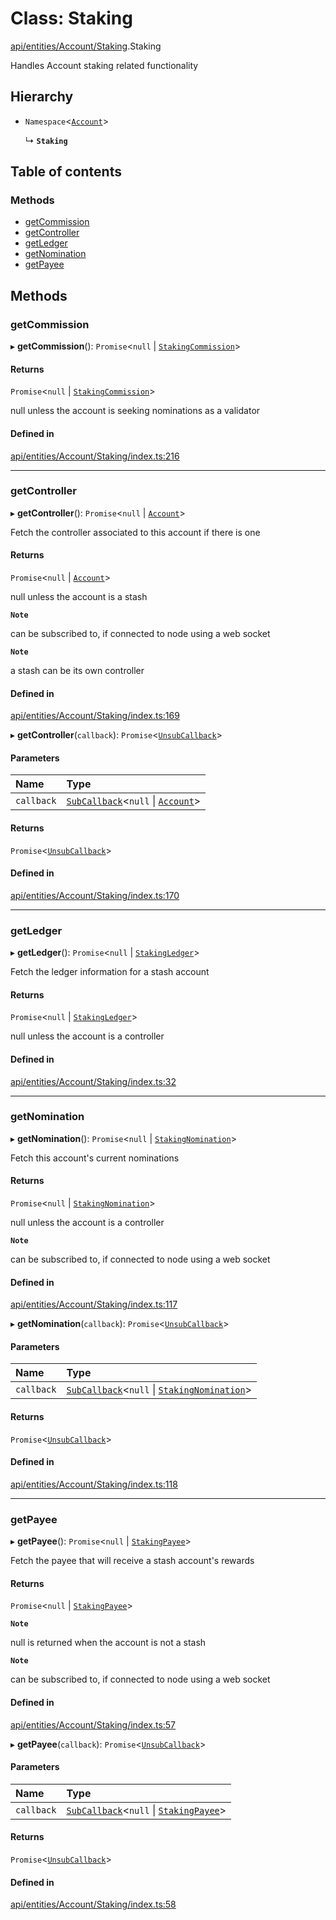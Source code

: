 # Class: Staking

[api/entities/Account/Staking](../wiki/api.entities.Account.Staking).Staking

Handles Account staking related functionality

## Hierarchy

- `Namespace`\<[`Account`](../wiki/api.entities.Account.Account)\>

  ↳ **`Staking`**

## Table of contents

### Methods

- [getCommission](../wiki/api.entities.Account.Staking.Staking#getcommission)
- [getController](../wiki/api.entities.Account.Staking.Staking#getcontroller)
- [getLedger](../wiki/api.entities.Account.Staking.Staking#getledger)
- [getNomination](../wiki/api.entities.Account.Staking.Staking#getnomination)
- [getPayee](../wiki/api.entities.Account.Staking.Staking#getpayee)

## Methods

### getCommission

▸ **getCommission**(): `Promise`\<``null`` \| [`StakingCommission`](../wiki/api.entities.Account.types.StakingCommission)\>

#### Returns

`Promise`\<``null`` \| [`StakingCommission`](../wiki/api.entities.Account.types.StakingCommission)\>

null unless the account is seeking nominations as a validator

#### Defined in

[api/entities/Account/Staking/index.ts:216](https://github.com/PolymeshAssociation/polymesh-sdk/blob/8a9e72221/src/api/entities/Account/Staking/index.ts#L216)

___

### getController

▸ **getController**(): `Promise`\<``null`` \| [`Account`](../wiki/api.entities.Account.Account)\>

Fetch the controller associated to this account if there is one

#### Returns

`Promise`\<``null`` \| [`Account`](../wiki/api.entities.Account.Account)\>

null unless the account is a stash

**`Note`**

can be subscribed to, if connected to node using a web socket

**`Note`**

a stash can be its own controller

#### Defined in

[api/entities/Account/Staking/index.ts:169](https://github.com/PolymeshAssociation/polymesh-sdk/blob/8a9e72221/src/api/entities/Account/Staking/index.ts#L169)

▸ **getController**(`callback`): `Promise`\<[`UnsubCallback`](../wiki/api.entities.types#unsubcallback)\>

#### Parameters

| Name | Type |
| :------ | :------ |
| `callback` | [`SubCallback`](../wiki/api.entities.types#subcallback)\<``null`` \| [`Account`](../wiki/api.entities.Account.Account)\> |

#### Returns

`Promise`\<[`UnsubCallback`](../wiki/api.entities.types#unsubcallback)\>

#### Defined in

[api/entities/Account/Staking/index.ts:170](https://github.com/PolymeshAssociation/polymesh-sdk/blob/8a9e72221/src/api/entities/Account/Staking/index.ts#L170)

___

### getLedger

▸ **getLedger**(): `Promise`\<``null`` \| [`StakingLedger`](../wiki/api.entities.Account.types.StakingLedger)\>

Fetch the ledger information for a stash account

#### Returns

`Promise`\<``null`` \| [`StakingLedger`](../wiki/api.entities.Account.types.StakingLedger)\>

null unless the account is a controller

#### Defined in

[api/entities/Account/Staking/index.ts:32](https://github.com/PolymeshAssociation/polymesh-sdk/blob/8a9e72221/src/api/entities/Account/Staking/index.ts#L32)

___

### getNomination

▸ **getNomination**(): `Promise`\<``null`` \| [`StakingNomination`](../wiki/api.entities.Account.types.StakingNomination)\>

Fetch this account's current nominations

#### Returns

`Promise`\<``null`` \| [`StakingNomination`](../wiki/api.entities.Account.types.StakingNomination)\>

null unless the account is a controller

**`Note`**

can be subscribed to, if connected to node using a web socket

#### Defined in

[api/entities/Account/Staking/index.ts:117](https://github.com/PolymeshAssociation/polymesh-sdk/blob/8a9e72221/src/api/entities/Account/Staking/index.ts#L117)

▸ **getNomination**(`callback`): `Promise`\<[`UnsubCallback`](../wiki/api.entities.types#unsubcallback)\>

#### Parameters

| Name | Type |
| :------ | :------ |
| `callback` | [`SubCallback`](../wiki/api.entities.types#subcallback)\<``null`` \| [`StakingNomination`](../wiki/api.entities.Account.types.StakingNomination)\> |

#### Returns

`Promise`\<[`UnsubCallback`](../wiki/api.entities.types#unsubcallback)\>

#### Defined in

[api/entities/Account/Staking/index.ts:118](https://github.com/PolymeshAssociation/polymesh-sdk/blob/8a9e72221/src/api/entities/Account/Staking/index.ts#L118)

___

### getPayee

▸ **getPayee**(): `Promise`\<``null`` \| [`StakingPayee`](../wiki/api.entities.Account.types.StakingPayee)\>

Fetch the payee that will receive a stash account's rewards

#### Returns

`Promise`\<``null`` \| [`StakingPayee`](../wiki/api.entities.Account.types.StakingPayee)\>

**`Note`**

null is returned when the account is not a stash

**`Note`**

can be subscribed to, if connected to node using a web socket

#### Defined in

[api/entities/Account/Staking/index.ts:57](https://github.com/PolymeshAssociation/polymesh-sdk/blob/8a9e72221/src/api/entities/Account/Staking/index.ts#L57)

▸ **getPayee**(`callback`): `Promise`\<[`UnsubCallback`](../wiki/api.entities.types#unsubcallback)\>

#### Parameters

| Name | Type |
| :------ | :------ |
| `callback` | [`SubCallback`](../wiki/api.entities.types#subcallback)\<``null`` \| [`StakingPayee`](../wiki/api.entities.Account.types.StakingPayee)\> |

#### Returns

`Promise`\<[`UnsubCallback`](../wiki/api.entities.types#unsubcallback)\>

#### Defined in

[api/entities/Account/Staking/index.ts:58](https://github.com/PolymeshAssociation/polymesh-sdk/blob/8a9e72221/src/api/entities/Account/Staking/index.ts#L58)
